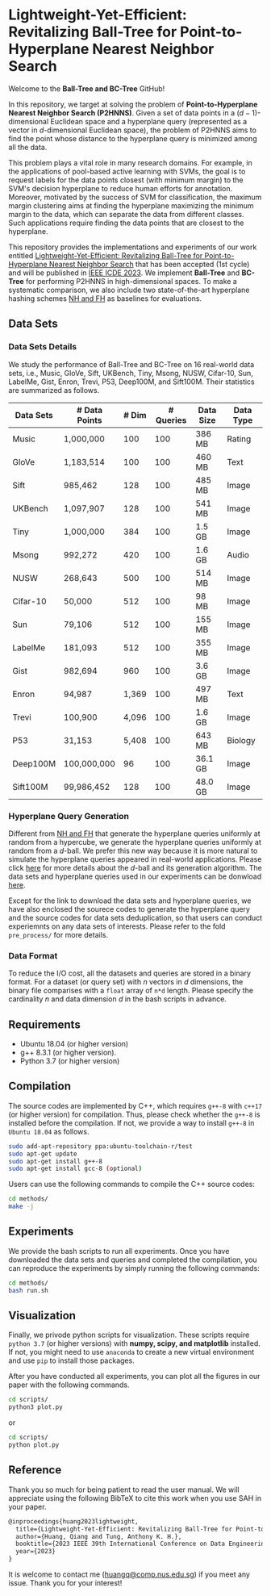 # Lightweight-Yet-Efficient: Revitalizing Ball-Tree for Point-to-Hyperplane Nearest Neighbor Search

Welcome to the **Ball-Tree and BC-Tree** GitHub!

In this repository, we target at solving the problem of **Point-to-Hyperplane Nearest Neighbor Search (P2HNNS)**. Given a set of data points in a ($d-1$)-dimensional Euclidean space and a hyperplane query (represented as a vector in $d$-dimensional Euclidean space), the problem of P2HNNS aims to find the point whose distance to the hyperplane query is minimized among all the data.

This problem plays a vital role in many research domains. For example, in the applications of pool-based active learning with SVMs, the goal is to request labels for the data points closest (with minimum margin) to the SVM's decision hyperplane to reduce human efforts for annotation. Moreover, motivated by the success of SVM for classification, the maximum margin clustering aims at finding the hyperplane maximizing the minimum margin to the data, which can separate the data from different classes. Such applications require finding the data points that are closest to the hyperplane.

This repository provides the implementations and experiments of our work entitled [Lightweight-Yet-Efficient: Revitalizing Ball-Tree for Point-to-Hyperplane Nearest Neighbor Search](https://arxiv.org/abs/2302.10626) that has been accepted (1st cycle) and will be published in [IEEE ICDE 2023](https://icde2023.ics.uci.edu/). We implement **Ball-Tree** and **BC-Tree** for performing P2HNNS in high-dimensional spaces. To make a systematic comparison, we also include two state-of-the-art hyperplane hashing schemes [NH and FH](https://github.com/HuangQiang/P2HNNS) as baselines for evaluations.

## Data Sets

### Data Sets Details

We study the performance of Ball-Tree and BC-Tree on 16 real-world data sets, i.e., Music, GloVe, Sift, UKBench, Tiny, Msong, NUSW, Cifar-10, Sun, LabelMe, Gist, Enron, Trevi, P53, Deep100M, and Sift100M. Their statistics are summarized as follows.

| Data Sets | # Data Points | # Dim  | # Queries | Data Size | Data Type |
| --------- | -----------   | ------ | --------- | --------- | --------- |
| Music     | 1,000,000     | 100    | 100       | 386 MB    | Rating    |
| GloVe     | 1,183,514     | 100    | 100       | 460 MB    | Text      |
| Sift      | 985,462       | 128    | 100       | 485 MB    | Image     |
| UKBench   | 1,097,907     | 128    | 100       | 541 MB    | Image     |
| Tiny      | 1,000,000     | 384    | 100       | 1.5 GB    | Image     |
| Msong     | 992,272       | 420    | 100       | 1.6 GB    | Audio     |
| NUSW      | 268,643       | 500    | 100       | 514 MB    | Image     |
| Cifar-10  | 50,000        | 512    | 100       |  98 MB    | Image     |
| Sun       | 79,106        | 512    | 100       | 155 MB    | Image     |
| LabelMe   | 181,093       | 512    | 100       | 355 MB    | Image     |
| Gist      | 982,694       | 960    | 100       | 3.6 GB    | Image     |
| Enron     | 94,987        | 1,369  | 100       | 497 MB    | Text      |
| Trevi     | 100,900       | 4,096  | 100       | 1.6 GB    | Image     |
| P53       | 31,153        | 5,408  | 100       | 643 MB    | Biology   |
| Deep100M  | 100,000,000   | 96     | 100       | 36.1 GB   | Image     |
| Sift100M  | 99,986,452    | 128    | 100       | 48.0 GB   | Image     |

### Hyperplane Query Generation

Different from [NH and FH](https://dl.acm.org/doi/abs/10.1145/3448016.3457240) that generate the hyperplane queries uniformly at random from a hypercube, we generate the hyperplane queries uniformly at random from a $d$-ball. We prefer this new way because it is more natural to simulate the hyperplane queries appeared in real-world applications. Please click [here](http://extremelearning.com.au/how-to-generate-uniformly-random-points-on-n-spheres-and-n-balls/) for more details about the $d$-ball and its generation algorithm. The data sets and hyperplane queries used in our experiments can be donwload [here](https://drive.google.com/drive/folders/1C9JWcMyTAUYYxM55FuMrPQ1dPJQ5vhsB?usp=sharing).

Except for the link to download the data sets and hyperplane queries, we have also enclosed the sourece codes to generate the hyperplane query and the source codes for data sets deduplication, so that users can conduct experiemnts on any data sets of interests. Please refer to the fold `pre_process/` for more details.

### Data Format

To reduce the I/O cost, all the datasets and queries are stored in a binary format. For a dataset (or query set) with *n* vectors in *d* dimensions, the binary file comparises with a `float` array of `n*d` length. Please specify the cardinality *n* and data dimension *d* in the bash scripts in advance.

## Requirements

- Ubuntu 18.04 (or higher version)
- g++ 8.3.1 (or higher version).
- Python 3.7 (or higher version)

## Compilation

The source codes are implemented by C++, which requires `g++-8` with `c++17` (or higher version) for compilation. Thus, please check whether the `g++-8` is installed before the compilation. If not, we provide a way to install `g++-8` in `Ubuntu 18.04` as follows.

```bash
sudo add-apt-repository ppa:ubuntu-toolchain-r/test
sudo apt-get update
sudo apt-get install g++-8
sudo apt-get install gcc-8 (optional)
```

Users can use the following commands to compile the C++ source codes:

```bash
cd methods/
make -j
```

## Experiments

We provide the bash scripts to run all experiments. Once you have downloaded the data sets and queries and completed the compilation, you can reproduce the experiments by simply running the following commands:

```bash
cd methods/
bash run.sh
```

## Visualization

Finally, we privode python scripts for visualization. These scripts require `python 3.7` (or higher versions) with **numpy, scipy, and matplotlib** installed. If not, you might need to use `anaconda` to create a new virtual environment and use `pip` to install those packages.

After you have conducted all experiments, you can plot all the figures in our paper with the following commands.

```bash
cd scripts/
python3 plot.py
```

or

```bash
cd scripts/
python plot.py
```

## Reference

Thank you so much for being patient to read the user manual. We will appreciate using the following BibTeX to cite this work when you use SAH in your paper.

```tex
@inproceedings{huang2023lightweight,
  title={Lightweight-Yet-Efficient: Revitalizing Ball-Tree for Point-to-Hyperplane Nearest Neighbor Search},
  author={Huang, Qiang and Tung, Anthony K. H.},
  booktitle={2023 IEEE 39th International Conference on Data Engineering (ICDE)},
  year={2023}
}
```

It is welcome to contact me (huangq@comp.nus.edu.sg) if you meet any issue. Thank you for your interest!
